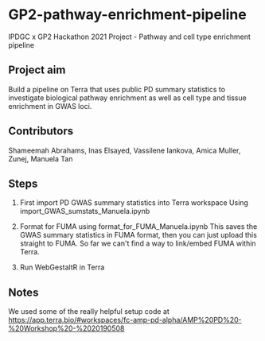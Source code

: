 # GP2-pathway-enrichment-pipeline
IPDGC x GP2 Hackathon 2021 Project - Pathway and cell type enrichment pipeline

## Project aim
Build a pipeline on Terra that uses public PD summary statistics to investigate biological pathway enrichment as well as cell type and tissue enrichment in GWAS loci.

## Contributors
Shameemah Abrahams, Inas Elsayed, Vassilene Iankova, Amica Muller, Zunej, Manuela Tan

## Steps

1. First import PD GWAS summary statistics into Terra workspace
Using import_GWAS_sumstats_Manuela.ipynb

2. Format for FUMA using format_for_FUMA_Manuela.ipynb
This saves the GWAS summary statistics in FUMA format, then you can just upload this straight to FUMA. So far we can't find a way to link/embed FUMA within Terra.

3. Run WebGestaltR in Terra


## Notes

We used some of the really helpful setup code at https://app.terra.bio/#workspaces/fc-amp-pd-alpha/AMP%20PD%20-%20Workshop%20-%2020190508
